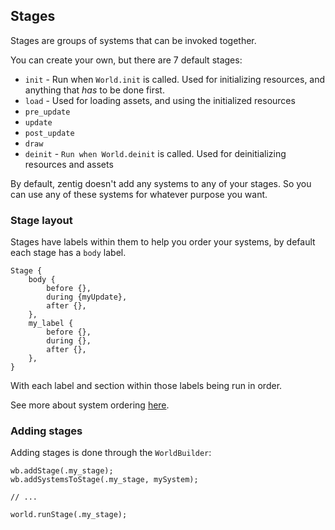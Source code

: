 ## Stages

Stages are groups of systems that can be invoked together.

You can create your own, but there are 7 default stages:

+ `init` - Run when `World.init` is called. Used for initializing resources, and anything that _has_ to be done first.
+ `load` - Used for loading assets, and using the initialized resources
+ `pre_update`
+ `update`
+ `post_update`
+ `draw`
+ `deinit` - `Run when World.deinit` is called. Used for deinitializing resources and assets

By default, zentig doesn't add any systems to any of your stages. So you can use any
of these systems for whatever purpose you want.

### Stage layout

Stages have labels within them to help you order your systems,
by default each stage has a `body` label.

```
Stage {
    body {
        before {},
        during {myUpdate},
        after {},
    },
    my_label {
        before {},
        during {},
        after {},
    },
}
```

With each label and section within those labels being run in order.

See more about system ordering [here](https://github.com/freakmangd/zentig_ecs/tree/main/docs/system_ordering.md).

### Adding stages

Adding stages is done through the `WorldBuilder`:

```zig
wb.addStage(.my_stage);
wb.addSystemsToStage(.my_stage, mySystem);

// ...

world.runStage(.my_stage);
```
